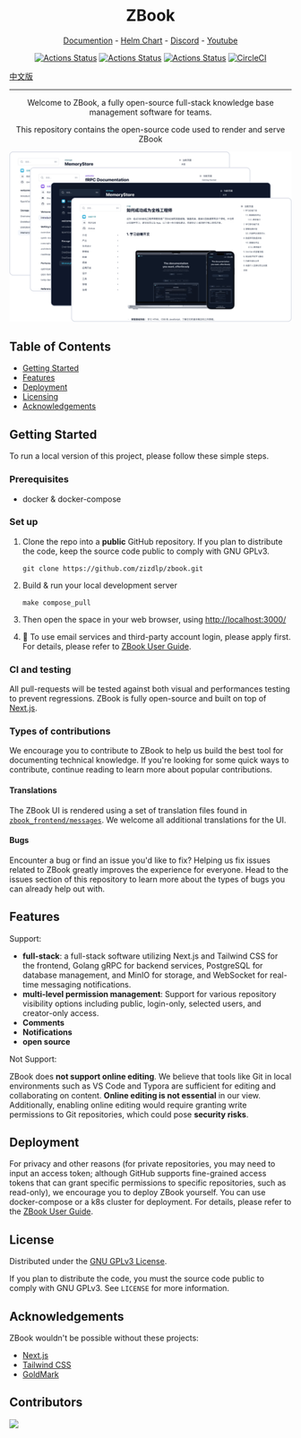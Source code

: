 <h1 align="center">ZBook</h1>
<p align="center">
  <a href="https://github.com/zizdlp/zbook-docs">Documention</a> - <a href="https://github.com/zizdlp/zbook-helm-chart">Helm Chart</a>  - <a href="https://discord.com/channels/1250069935594536960/1250069935594536963">Discord</a> - <a href="https://www.youtube.com/channel/UC9D6VAJRoG7bD38dz8F9CSg">Youtube</a>
</p>

<div align="center">

[![Actions Status](https://github.com/zizdlp/zbook/workflows/BUILD_MAIN/badge.svg)](https://github.com/zizdlp/zbook/actions)
[![Actions Status](https://github.com/zizdlp/zbook/workflows/TEST_BACKEND/badge.svg)](https://github.com/zizdlp/zbook/actions)
[![Actions Status](https://github.com/zizdlp/zbook/workflows/TEST_FRONTEND/badge.svg)](https://github.com/zizdlp/zbook/actions)
[![CircleCI](https://dl.circleci.com/status-badge/img/gh/zizdlp/zbook/tree/release.svg?style=svg)](https://dl.circleci.com/status-badge/redirect/gh/zizdlp/zbook/tree/release)

</div>

[中文版](README_zh.md)

------
<p align="center">Welcome to ZBook, a fully open-source full-stack knowledge base management software for teams.</p>
<p align="center">This repository contains the open-source code used to render and serve ZBook</p>

<p align="center">
  <img alt="group_demo" src="./zbook_frontend/public/group_demo.png">
</p>

## Table of Contents

- [Getting Started](#getting-started)
- [Features](#features)
- [Deployment](#deployment)
- [Licensing](#license)
- [Acknowledgements](#acknowledgements)

## Getting Started

To run a local version of this project, please follow these simple steps.

### Prerequisites

- docker & docker-compose

### Set up

1. Clone the repo into a **public** GitHub repository. If you plan to distribute the code, keep the source code public to comply with GNU GPLv3.

    ```shell
    git clone https://github.com/zizdlp/zbook.git
    ```

2. Build & run your local development server

    ```shell
    make compose_pull
    ```

3. Then open the space in your web browser, using <http://localhost:3000/>

4. 🍻 To use email services and third-party account login, please apply first. For details, please refer to [ZBook User Guide](https://github.com/zizdlp/zbook-user-guide).

### CI and testing

All pull-requests will be tested against both visual and performances testing to prevent regressions.
ZBook is fully open-source and built on top of [Next.js](https://nextjs.org/).

### Types of contributions

We encourage you to contribute to ZBook to help us build the best tool for documenting technical knowledge. If you're looking for some quick ways to contribute, continue reading to learn more about popular contributions.

#### Translations

The ZBook UI is rendered using a set of translation files found in [`zbook_frontend/messages`](/zbook_frontend/messages/). We welcome all additional translations for the UI.

#### Bugs

Encounter a bug or find an issue you'd like to fix? Helping us fix issues related to ZBook greatly improves the experience for everyone. Head to the issues section of this repository to learn more about the types of bugs you can already help out with.

## Features

Support:

- **full-stack**: a full-stack software utilizing Next.js and Tailwind CSS for the frontend, Golang gRPC for backend services, PostgreSQL for database management, and MinIO for storage, and WebSocket for real-time messaging notifications.
- **multi-level permission management**: Support for various repository visibility options including public, login-only, selected users, and creator-only access.
- **Comments**
- **Notifications**
- **open source**

Not Support:

ZBook does **not support online editing**. We believe that tools like Git in local environments such as VS Code and Typora are sufficient for editing and collaborating on content. **Online editing is not essential** in our view. Additionally, enabling online editing would require granting write permissions to Git repositories, which could pose **security risks**.

## Deployment

For privacy and other reasons (for private repositories, you may need to input an access token; although GitHub supports fine-grained access tokens that can grant specific permissions to specific repositories, such as read-only), we encourage you to deploy ZBook yourself. You can use docker-compose or a k8s cluster for deployment. For details, please refer to the [ZBook User Guide](https://github.com/zizdlp/zbook-user-guide).

## License

Distributed under the [GNU GPLv3 License](https://github.com/zizdlp/zbook/LICENSE).

If you plan to distribute the code, you must the source code public to comply with GNU GPLv3.
See `LICENSE` for more information.

## Acknowledgements

ZBook wouldn't be possible without these projects:

- [Next.js](https://nextjs.org/)
- [Tailwind CSS](https://tailwindcss.com/)
- [GoldMark](https://github.com/yuin/goldmark)

## Contributors

<a href="https://github.com/zizdlp/zbook/graphs/contributors">
  <img src="https://contrib.rocks/image?repo=zizdlp/zbook" />
</a>
